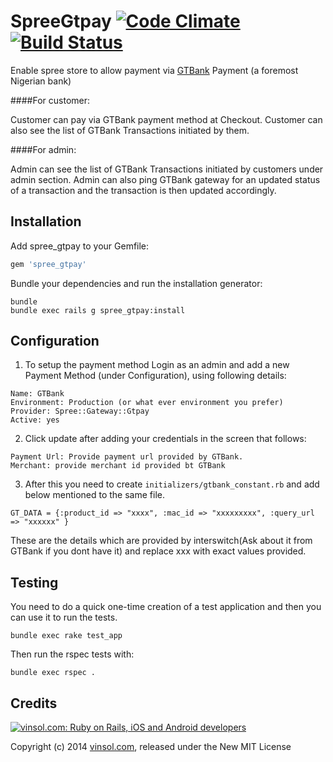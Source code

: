 SpreeGtpay  [![Code Climate](https://codeclimate.com/github/vinsol/Spree-Gtpay.png)](https://codeclimate.com/github/vinsol/Spree-Gtpay) [![Build Status](https://travis-ci.org/vinsol/Spree-Gtpay.svg)](https://travis-ci.org/vinsol/Spree-Gtpay)
==========

Enable spree store to allow payment via [GTBank](http://gtbank.com/) Payment (a foremost Nigerian bank)

####For customer:

Customer can pay via GTBank payment method at Checkout. Customer can also see the list of GTBank Transactions initiated by them.

####For admin:

Admin can see the list of GTBank Transactions initiated by customers under admin section. Admin can also ping GTBank gateway for an updated status of a transaction and the transaction is then updated accordingly. 


Installation
------------

Add spree_gtpay to your Gemfile:

```ruby
gem 'spree_gtpay'
```

Bundle your dependencies and run the installation generator:

```shell
bundle
bundle exec rails g spree_gtpay:install
```

Configuration
--------

1. To setup the payment method Login as an admin and add a new Payment Method (under Configuration), using following details:

  ```
  Name: GTBank
  Environment: Production (or what ever environment you prefer)
  Provider: Spree::Gateway::Gtpay
  Active: yes
  ```

2. Click update after adding your credentials in the screen that follows:

  ```
  Payment Url: Provide payment url provided by GTBank.
  Merchant: provide merchant id provided bt GTBank
  ```

3. After this you need to create ```initializers/gtbank_constant.rb``` and add below mentioned to the same file.

  ```
  GT_DATA = {:product_id => "xxxx", :mac_id => "xxxxxxxxx", :query_url => "xxxxxx" }
  ```

These are the details which are provided by interswitch(Ask about it from GTBank if you dont have it) and replace xxx with exact values provided.


Testing
-------

You need to do a quick one-time creation of a test application and then you can use it to run the tests.

    bundle exec rake test_app

Then run the rspec tests with:

    bundle exec rspec .



Credits
-------

[![vinsol.com: Ruby on Rails, iOS and Android developers](http://vinsol.com/vin_logo.png "Ruby on Rails, iOS and Android developers")](http://vinsol.com)

Copyright (c) 2014 [vinsol.com](http://vinsol.com "Ruby on Rails, iOS and Android developers"), released under the New MIT License
